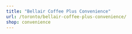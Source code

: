 ```yaml
---
title: "Bellair Coffee Plus Convenience"
url: /toronto/bellair-coffee-plus-convenience/
shop: convenience
---
```

